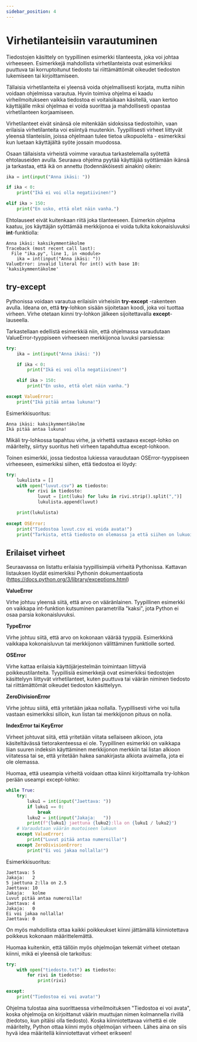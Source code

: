 ```yaml
---
sidebar_position: 4
---
```


# Virhetilanteisiin varautuminen

Tiedostojen käsittely on tyypillinen esimerkki tilanteesta, joka voi johtaa virheeseen. Esimerkkejä mahdollista virhetilanteista ovat esimerkiksi puuttuva tai korruptoitunut tiedosto tai riittämättömät oikeudet tiedoston lukemiseen tai kirjoittamiseen.

Tällaisia virhetilanteita ei yleensä voida ohjelmallisesti korjata, mutta niihin voidaan ohjelmissa varautua. Hyvin toimiva ohjelma ei kaadu virheilmoitukseen vaikka tiedostoa ei voitaisikaan käsitellä, vaan kertoo käyttäjälle miksi ohjelmaa ei voida suorittaa ja mahdollisesti opastaa virhetilanteen korjaamiseen.

Virhetilanteet eivät sinänsä ole mitenkään sidoksissa tiedostoihin, vaan erilaisia virhetilanteita voi esiintyä muutenkin. Tyypillisesti virheet liittyvät yleensä tilanteisiin, joissa ohjelmaan tulee tietoa ulkopuolelta - esimerkiksi kun luetaan käyttäjältä syöte jossain muodossa.

Osaan tällaisista virheistä voimme varautua tarkastelemalla syötettä ehtolauseiden avulla. Seuraava ohjelma pyytää käyttäjää syöttämään ikänsä ja tarkastaa, että ikä on annettu (todennäköisesti ainakin) oikein:

```python 
ika = int(input("Anna ikäsi: "))

if ika < 0:
    print("Ikä ei voi olla negatiivinen!")

elif ika > 150:
    print("En usko, että olet näin vanha.")
 ```

Ehtolauseet eivät kuitenkaan riitä joka tilanteeseen. Esimerkin ohjelma kaatuu, jos käyttäjän syöttämää merkkijonoa ei voida tulkita kokonaisluvuksi **int**-funktiolla:

```
Anna ikäsi: kaksikymmentäkolme
Traceback (most recent call last):
  File "ika.py", line 1, in <module>
    ika = int(input("Anna ikäsi: "))
ValueError: invalid literal for int() with base 10: 'kaksikymmentäkolme'
 ```

## try-except

Pythonissa voidaan varautua erilaisiin virheisiin **try-except** -rakenteen avulla. Ideana on, että **try**-lohkon sisään sijoitetaan koodi, joka voi tuottaa virheen. Virhe otetaan kiinni try-lohkon jälkeen sijoitettavalla **except**-lauseella.

Tarkastellaan edellistä esimerkkiä niin, että ohjelmassa varaudutaan ValueError-tyyppiseen virheeseen merkkijonoa luvuksi parsiessa:

```python 
try:
    ika = int(input("Anna ikäsi: "))

    if ika < 0:
        print("Ikä ei voi olla negatiivinen!")

    elif ika > 150:
        print("En usko, että olet näin vanha.")

except ValueError:
    print("Ikä pitää antaa lukuna!")
 ```

Esimerkkisuoritus:
```
Anna ikäsi: kaksikymmentäkolme
Ikä pitää antaa lukuna!
 ```

Mikäli try-lohkossa tapahtuu virhe, ja virhettä vastaava except-lohko on määritelty, siirtyy suoritus heti virheen tapahduttua except-lohkoon.

Toinen esimerkki, jossa tiedostoa lukiessa varaudutaan OSError-tyyppiseen virheeseen, esimerkiksi siihen, että tiedostoa ei löydy:
```python 
try:
    lukulista = []
    with open("luvut.csv") as tiedosto:
        for rivi in tiedosto:
            luvut = [int(luku) for luku in rivi.strip().split(",")]
            lukulista.append(luvut)

    print(lukulista)
    
except OSError:
    print("Tiedostoa luvut.csv ei voida avata!")
    print("Tarkista, että tiedosto on olemassa ja että siihen on lukuoikeus.")
 ```

## Erilaiset virheet

Seuraavassa on listattu erilaisia tyypillisimpiä virheitä Pythonissa. Kattavan listauksen löydät esimerkiksi Pythonin dokumentaatiosta (https://docs.python.org/3/library/exceptions.html)

**ValueError**

Virhe johtuu yleensä siitä, että arvo on vääränlainen. Tyypillinen esimerkki on vaikkapa int-funktion kutsuminen parametrilla "kaksi", jota Python ei osaa parsia kokonaisluvuksi.

**TypeError**

Virhe johtuu siitä, että arvo on kokonaan väärää tyyppiä. Esimerkkinä vaikkapa kokonaisluvun tai merkkijonon välittäminen funktiolle sorted.

**OSError**

Virhe kattaa erilaisia käyttöjärjestelmän toimintaan liittyviä poikkeustilanteita. Tyypillisiä esimerkkejä ovat esimerkiksi tiedostojen käsittelyyn liittyvät virhetilanteet, kuten puuttuva tai väärän niminen tiedosto tai riittämättömät oikeudet tiedoston käsittelyyn.

**ZeroDivisionError**

Virhe johtuu siiitä, että yritetään jakaa nollalla. Tyypillisesti virhe voi tulla vastaan esimerkiksi silloin, kun listan tai merkkijonon pituus on nolla.

**IndexError tai KeyError**

Virheet johtuvat siitä, että yritetään viitata sellaiseen alkioon, jota käsiteltävässä tietorakenteessa ei ole. Tyypillinen esimerkki on vaikkapa liian suuren indeksin käyttäminen merkkijonon merkkiin tai listan alkioon viitatessa tai se, että yritetään hakea sanakirjasta alkiota avaimella, jota ei ole olemassa.

Huomaa, että useampia virheitä voidaan ottaa kiinni kirjoittamalla try-lohkon perään useampi except-lohko:

```python 
while True:
    try:
        luku1 = int(input("Jaettava: "))
        if luku1 == 0:
            break
        luku2 = int(input("Jakaja:   "))
        print(f"{luku1} jaettuna {luku2}:lla on {luku1 / luku2}")
    # Varaudutaan väärän muotoiseen lukuun
    except ValueError:
        print("Luvut pitää antaa numeroilla!")
    except ZeroDivisionError:
        print("Ei voi jakaa nollalla!")
 ```

Esimerkkisuoritus:
``` 
Jaettava: 5
Jakaja:   2
5 jaettuna 2:lla on 2.5
Jaettava: 10
Jakaja:   kolme
Luvut pitää antaa numeroilla!
Jaettava: 4
Jakaja:   0
Ei voi jakaa nollalla!
Jaettava: 0
 ```

On myös mahdollista ottaa kaikki poikkeukset kiinni jättämällä kiinniotettava poikkeus kokonaan määrittelemättä.

Huomaa kuitenkin, että tällöin myös ohjelmoijan tekemät virheet otetaan kiinni, mikä ei yleensä ole tarkoitus:
```python 
try:
    with open("tiedosto.txt") as tiedosto:
        for rivi in tiedotso:
            print(rivi)

except:
    print("Tiedostoa ei voi avata!")
 ```

Ohjelma tulostaa aina suorittaessa virheilmoituksen "Tiedostoa ei voi avata", koska ohjelmoija on kirjoittanut väärin muuttujan nimen kolmannella rivillä (tiedotso, kun pitäisi olla tiedosto). Koska kiinniotettavaa virhettä ei ole määritelty, Python ottaa kiinni myös ohjelmoijan virheen. Lähes aina on siis hyvä idea määritellä kiinniotettavat virheet erikseen!
